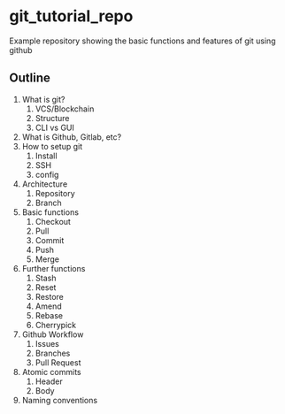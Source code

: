 # git_tutorial_repo
Example repository showing the basic functions and features of git using github


## Outline

1. What is git?
    1. VCS/Blockchain
    2. Structure
    3. CLI vs GUI 
2. What is Github, Gitlab, etc?
3. How to setup git
    1. Install
    2. SSH
    3. config
4. Architecture
    1. Repository
    2. Branch
5. Basic functions
    1. Checkout
    2. Pull
    3. Commit
    4. Push
    5. Merge
6. Further functions
    1. Stash
    2. Reset
    3. Restore
    4. Amend
    5. Rebase
    6. Cherrypick
7. Github Workflow
    1. Issues
    2. Branches 
    3. Pull Request
8. Atomic commits
    1. Header
    2. Body
9. Naming conventions

